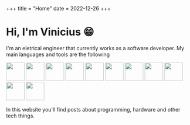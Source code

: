 +++
title = "Home"
date = 2022-12-26
+++

# Hi, I'm Vinicius 😁

I'm an eletrical engineer that currently works as a software developer.
My main languages and tools are the following

<div>
    <img src="https://cdn.jsdelivr.net/gh/devicons/devicon/icons/java/java-original.svg" heigth=50 width=50/>
  <img src="https://cdn.jsdelivr.net/gh/devicons/devicon/icons/csharp/csharp-original.svg" heigth=50 width=50/>

<img src="https://cdn.jsdelivr.net/gh/devicons/devicon/icons/javascript/javascript-original.svg"  heigth=50 width=50/>

  <img src="https://cdn.jsdelivr.net/gh/devicons/devicon/icons/angularjs/angularjs-original.svg" heigth=50 width=50 />
<img src="https://cdn.jsdelivr.net/gh/devicons/devicon/icons/spring/spring-original-wordmark.svg"  heigth=50 width=50 />
  <img src="https://cdn.jsdelivr.net/gh/devicons/devicon/icons/dotnetcore/dotnetcore-original.svg" heigth=50 width=50 />

<img src="https://cdn.jsdelivr.net/gh/devicons/devicon/icons/html5/html5-original.svg" heigth=50 width=50/>
<img src="https://cdn.jsdelivr.net/gh/devicons/devicon/icons/css3/css3-original.svg" heigth=50 width=50 />
<img src="https://cdn.jsdelivr.net/gh/devicons/devicon/icons/mysql/mysql-original.svg" heigth=50 width=50/>
  <img src="https://cdn.jsdelivr.net/gh/devicons/devicon/icons/microsoftsqlserver/microsoftsqlserver-plain-wordmark.svg" heigth=50 width=50/>

<img src="https://cdn.jsdelivr.net/gh/devicons/devicon/icons/docker/docker-original.svg" heigth=50 width=50/>

  </div>

In this website you'll find posts about programming, hardware and other tech things.